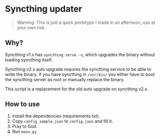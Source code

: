 # Syncthing updater
> Warning: This is just a quick prototype I made in an afternoon, use at your own risk.
## Why?
Syncthing v1.x has `syncthing serve -u`, which upgrades the binary without loading syncthing itself.

Syncthing v2.x auto upgrade requires the syncthing service to be able to write the binary. If you have syncthing in `/usr/bin/` you either have to boot the syncthing server as root or manually replace the binary.

This script is a replacement for the old auto upgrade on syncthing v2.x.

## How to use
1. Install the dependencies (requirements.txt).
2. Copy `config_sample.json` to `config.json` and fill it.
3. Pray to God.
4. Run `main.py`
